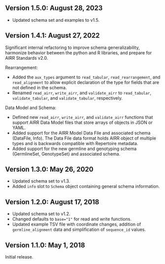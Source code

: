 Version 1.5.0:  August 28, 2023
-------------------------------------------------------------------------------
 
+ Updated schema set and examples to v1.5.


Version 1.4.1:  August 27, 2022
-------------------------------------------------------------------------------

Significant internal refactoring to improve schema generalizability,
harmonize behavior between the python and R libraries, and prepare for
AIRR Standards v2.0.
   
Rearrangement:

+ Added the `aux_types` argument to `read_tabular`, `read_rearrangement`, and 
  `read_alignment` to allow explicit declaration of the type for fields that 
  are not defined in the schema.
+ Renamed `read_airr`, `write_airr`, and `validate_airr` to `read_tabular`,
  `validate_tabular`, and `validate_tabular`, respectively.

Data Model and Schema:

+ Defined new `read_airr`, `write_airr`, and `validate_airr` functions that
  support AIRR Data Model files that store arrays of objects in JSON or YAML.
+ Added support for the AIRR Model Data File and associated schema
  (DataFile, Info). The Data File data format holds AIRR object of
  multiple types and is backwards compatible with Repertoire metadata.
+ Added support for the new germline and genotyping schema
  (GermlineSet, GenotypeSet) and associated schema.


Version 1.3.0:  May 26, 2020
-------------------------------------------------------------------------------
    
+ Updated schema set to v1.3.
+ Added `info` slot to `Schema` object containing general schema information.
  
Version 1.2.0:  August 17, 2018
-------------------------------------------------------------------------------
    
+ Updated schema set to v1.2.
+ Changed defaults to `base="1"` for read and write functions.
+ Updated example TSV file with coordinate changes, addition of 
  `germline_alignment` data and simplification of `sequence_id` values.

Version 1.1.0:  May 1, 2018
-------------------------------------------------------------------------------
    
Initial release.
